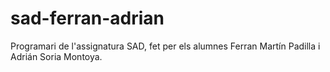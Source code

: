 # sad-ferran-adrian
Programari de l'assignatura SAD, fet per els alumnes Ferran Martín Padilla i Adrián Soria Montoya.

